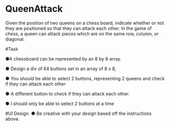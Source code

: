 # QueenAttack
 
Given the position of two queens on a chess board, indicate whether or not they are positioned so that they can attack each other. In the game of chess, a queen can attack pieces which are on the same row, column, or diagonal. 

#Task 

●A chessboard can be represented by an 8 by 8 array. 

● Design a div of 64 buttons set in an array of 8 x 8,

● You should be able to select 2 buttons, representing 2 queens and check if they can attack each other

● A different button to check if they can attack each other.

● I should only be able to select 2 buttons at a time 
 
#UI Design  ● Be creative with your design based off the instructions above. 
 
 
